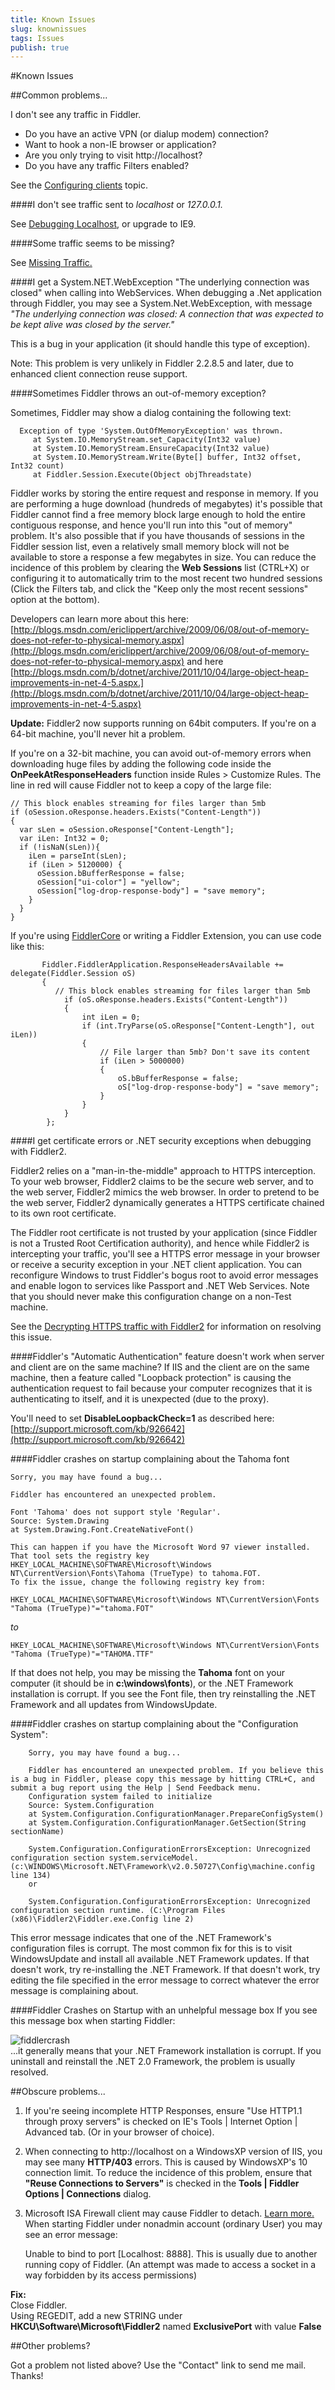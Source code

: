 ```yaml
---
title: Known Issues
slug: knownissues
tags: Issues
publish: true
---
```


<!-- http://fiddler2.com/Fiddler/help/knownissues.asp -->

#Known Issues

##Common problems...

I don't see any traffic in Fiddler.
* Do you have an active VPN (or dialup modem) connection?
* Want to hook a non-IE browser or application? 
* Are you only trying to visit http://localhost?
* Do you have any traffic Filters enabled?  

See the [Configuring clients](http://fiddler2.com/Fiddler/help/hookup.asp) topic.

####I don't see traffic sent to *localhost* or *127.0.0.1.*

See [Debugging Localhost](http://fiddler2.com/Fiddler/help/hookup.asp#Q-LocalTraffic), or upgrade to IE9.

####Some traffic seems to be missing?

See [Missing Traffic.](http://fiddler2.com/Fiddler/help/faq.asp#MissingTraffic)

####I get a System.NET.WebException "The underlying connection was closed" when calling into WebServices.
When debugging a .Net application through Fiddler, you may see a System.Net.WebException, with message *"The underlying connection was closed: A connection that was expected to be kept alive was closed by the server."*

This is a bug in your application (it should handle this type of exception).

Note: This problem is very unlikely in Fiddler 2.2.8.5 and later, due to enhanced client connection reuse support.

####Sometimes Fiddler throws an out-of-memory exception?

Sometimes, Fiddler may show a dialog containing the following text:

	  Exception of type 'System.OutOfMemoryException' was thrown.
		 at System.IO.MemoryStream.set_Capacity(Int32 value)
		 at System.IO.MemoryStream.EnsureCapacity(Int32 value)
		 at System.IO.MemoryStream.Write(Byte[] buffer, Int32 offset, Int32 count)
		 at Fiddler.Session.Execute(Object objThreadstate)

Fiddler works by storing the entire request and response in memory.  If you are performing a huge download (hundreds of megabytes) it's possible that Fiddler cannot find a free memory block large enough to hold the entire contiguous response, and hence you'll run into this "out of memory" problem.  It's also possible that if you have thousands of sessions in the Fiddler session list, even a relatively small memory block will not be available to store a response a few megabytes in size. You can reduce the incidence of this problem by clearing the **Web Sessions** list (CTRL+X) or configuring it to automatically trim to the most recent two hundred sessions (Click the Filters tab, and click the "Keep only the most recent sessions" option at the bottom).

Developers can learn more about this here: [http://blogs.msdn.com/ericlippert/archive/2009/06/08/out-of-memory-does-not-refer-to-physical-memory.aspx](http://blogs.msdn.com/ericlippert/archive/2009/06/08/out-of-memory-does-not-refer-to-physical-memory.aspx) and here [http://blogs.msdn.com/b/dotnet/archive/2011/10/04/large-object-heap-improvements-in-net-4-5.aspx.](http://blogs.msdn.com/b/dotnet/archive/2011/10/04/large-object-heap-improvements-in-net-4-5.aspx)

**Update:** Fiddler2 now supports running on 64bit computers. If you're on a 64-bit machine, you'll never hit a problem.

If you're on a 32-bit machine, you can avoid out-of-memory errors when downloading huge files by adding the following code inside the **OnPeekAtResponseHeaders** function inside Rules > Customize Rules. The line in red will cause Fiddler not to keep a copy of the large file:

	// This block enables streaming for files larger than 5mb
	if (oSession.oResponse.headers.Exists("Content-Length"))
	{
	  var sLen = oSession.oResponse["Content-Length"];
	  var iLen: Int32 = 0;
	  if (!isNaN(sLen)){ 
		iLen = parseInt(sLen); 
		if (iLen > 5120000) {
		  oSession.bBufferResponse = false; 
		  oSession["ui-color"] = "yellow";
		  oSession["log-drop-response-body"] = "save memory";
		}
	  }
	}

If you're using [FiddlerCore](http://fiddler2.com/core) or writing a Fiddler Extension, you can use code like this:

           Fiddler.FiddlerApplication.ResponseHeadersAvailable += delegate(Fiddler.Session oS)
           {
              // This block enables streaming for files larger than 5mb
                if (oS.oResponse.headers.Exists("Content-Length"))
                {
                    int iLen = 0;
                    if (int.TryParse(oS.oResponse["Content-Length"], out iLen))
                    {
                        // File larger than 5mb? Don't save its content
                        if (iLen > 5000000)
                        {
                            oS.bBufferResponse = false;
                            oS["log-drop-response-body"] = "save memory";
                        }
                    }
                }
            };

####I get certificate errors or .NET security exceptions when debugging with Fiddler2.

Fiddler2 relies on a "man-in-the-middle" approach to HTTPS interception.  To your web browser, Fiddler2 claims to be the secure web server, and to the web server, Fiddler2 mimics the web browser.  In order to pretend to be the web server, Fiddler2 dynamically generates a HTTPS certificate chained to its own root certificate. 

The Fiddler root certificate is not trusted by your application (since Fiddler is not a Trusted Root Certification authority), and hence while Fiddler2 is intercepting your traffic, you'll see a HTTPS error message in your browser or receive a security exception in your .NET client application.  You can reconfigure Windows to trust Fiddler's bogus root to avoid error messages and enable logon to services like Passport and .NET Web Services. Note that you should never make this configuration change on a non-Test machine.

See the [Decrypting HTTPS traffic with Fiddler2](http://fiddler2.com/Fiddler/help/httpsdecryption.asp) for information on resolving this issue.

####Fiddler's "Automatic Authentication" feature doesn't work when server and client are on the same machine?
If IIS and the client are on the same machine, then a feature called "Loopback protection" is causing the authentication request to fail because your computer recognizes that it is authenticating to itself, and it is unexpected (due to the proxy).

You'll need to set **DisableLoopbackCheck=1** as described here: [http://support.microsoft.com/kb/926642](http://support.microsoft.com/kb/926642)

####Fiddler crashes on startup complaining about the Tahoma font
	
	Sorry, you may have found a bug...
	
	Fiddler has encountered an unexpected problem. 

	Font 'Tahoma' does not support style 'Regular'.
	Source: System.Drawing
	at System.Drawing.Font.CreateNativeFont()

	This can happen if you have the Microsoft Word 97 viewer installed. That tool sets the registry key HKEY_LOCAL_MACHINE\SOFTWARE\Microsoft\Windows NT\CurrentVersion\Fonts\Tahoma (TrueType) to tahoma.FOT. 
	To fix the issue, change the following registry key from:

	HKEY_LOCAL_MACHINE\SOFTWARE\Microsoft\Windows NT\CurrentVersion\Fonts
	"Tahoma (TrueType)"="tahoma.FOT"

*to*

	HKEY_LOCAL_MACHINE\SOFTWARE\Microsoft\Windows NT\CurrentVersion\Fonts
	"Tahoma (TrueType)"="TAHOMA.TTF"

If that does not help, you may be missing the **Tahoma** font on your computer (it should be in **c:\windows\fonts**), or the .NET Framework installation is corrupt. If you see the Font file, then try reinstalling the .NET Framework and all updates from WindowsUpdate.

 

####Fiddler crashes on startup complaining about the "Configuration System":

		
		Sorry, you may have found a bug...
		
		Fiddler has encountered an unexpected problem. If you believe this is a bug in Fiddler, please copy this message by hitting CTRL+C, and submit a bug report using the Help | Send Feedback menu.
		Configuration system failed to initialize
		Source: System.Configuration
		at System.Configuration.ConfigurationManager.PrepareConfigSystem()
		at System.Configuration.ConfigurationManager.GetSection(String sectionName)

		System.Configuration.ConfigurationErrorsException: Unrecognized configuration section system.serviceModel. (c:\WINDOWS\Microsoft.NET\Framework\v2.0.50727\Config\machine.config line 134)
		or

		System.Configuration.ConfigurationErrorsException: Unrecognized configuration section runtime. (C:\Program Files (x86)\Fiddler2\Fiddler.exe.Config line 2)

This error message indicates that one of the .NET Framework's configuration files is corrupt. The most common fix for this is to visit WindowsUpdate and install all available .NET Framework updates. If that doesn't work, try re-installing the .NET Framework. If that doesn't work, try editing the file specified in the error message to correct whatever the error message is complaining about.

####Fiddler Crashes on Startup with an unhelpful message box
If you see this message box when starting Fiddler:

![fiddlercrash](images/fiddlercrash.png)  
...it generally means that your .NET Framework installation is corrupt.  If you uninstall and reinstall the .NET 2.0 Framework, the problem is usually resolved.

##Obscure problems...

1. If you're seeing incomplete HTTP Responses, ensure "Use HTTP1.1 through proxy servers" is checked on IE's Tools | Internet Option | Advanced tab.  (Or in your browser of choice).
2. When connecting to http://localhost on a WindowsXP version of IIS, you may see many **HTTP/403** errors.  This is caused by WindowsXP's 10 connection limit.  To reduce the incidence of this problem, ensure that **"Reuse Connections to Servers"** is checked in the **Tools | Fiddler Options | Connections** dialog.
3. Microsoft ISA Firewall client may cause Fiddler to detach.  [Learn more.](http://fiddler2.com/Fiddler/help/isa.asp)
When starting Fiddler under nonadmin account (ordinary User) you may see an error message: 

	Unable to bind to port [Localhost: 8888]. This is usually due to another running copy of Fiddler. 
	(An attempt was made to access a socket in a way forbidden by its access permissions)

**Fix:**  
Close Fiddler.  
Using REGEDIT, add a new STRING under **HKCU\Software\Microsoft\Fiddler2** named **ExclusivePort** with value **False**

##Other problems?

Got a problem not listed above?  Use the "Contact" link to send me mail.  Thanks!

